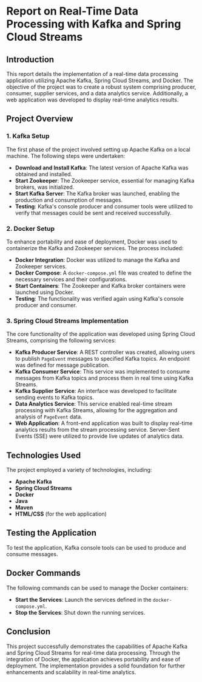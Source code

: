 # Report on Real-Time Data Processing with Kafka and Spring Cloud Streams

## Introduction
This report details the implementation of a real-time data processing application utilizing Apache Kafka, Spring Cloud Streams, and Docker. The objective of the project was to create a robust system comprising producer, consumer, supplier services, and a data analytics service. Additionally, a web application was developed to display real-time analytics results.

## Project Overview

### 1. Kafka Setup
The first phase of the project involved setting up Apache Kafka on a local machine. The following steps were undertaken:

- **Download and Install Kafka**: The latest version of Apache Kafka was obtained and installed.
- **Start Zookeeper**: The Zookeeper service, essential for managing Kafka brokers, was initialized.
- **Start Kafka Server**: The Kafka broker was launched, enabling the production and consumption of messages.
- **Testing**: Kafka's console producer and consumer tools were utilized to verify that messages could be sent and received successfully.

### 2. Docker Setup
To enhance portability and ease of deployment, Docker was used to containerize the Kafka and Zookeeper services. The process included:

- **Docker Integration**: Docker was utilized to manage the Kafka and Zookeeper services.
- **Docker Compose**: A `docker-compose.yml` file was created to define the necessary services and their configurations.
- **Start Containers**: The Zookeeper and Kafka broker containers were launched using Docker.
- **Testing**: The functionality was verified again using Kafka's console producer and consumer.

### 3. Spring Cloud Streams Implementation
The core functionality of the application was developed using Spring Cloud Streams, comprising the following services:

- **Kafka Producer Service**: A REST controller was created, allowing users to publish `PageEvent` messages to specified Kafka topics. An endpoint was defined for message publication.
- **Kafka Consumer Service**: This service was implemented to consume messages from Kafka topics and process them in real time using Kafka Streams.
- **Kafka Supplier Service**: An interface was developed to facilitate sending events to Kafka topics.
- **Data Analytics Service**: This service enabled real-time stream processing with Kafka Streams, allowing for the aggregation and analysis of `PageEvent` data.
- **Web Application**: A front-end application was built to display real-time analytics results from the stream processing service. Server-Sent Events (SSE) were utilized to provide live updates of analytics data.

## Technologies Used
The project employed a variety of technologies, including:
- **Apache Kafka**
- **Spring Cloud Streams**
- **Docker**
- **Java**
- **Maven**
- **HTML/CSS** (for the web application)


## Testing the Application
To test the application, Kafka console tools can be used to produce and consume messages.

## Docker Commands
The following commands can be used to manage the Docker containers:

- **Start the Services**: Launch the services defined in the `docker-compose.yml`.
- **Stop the Services**: Shut down the running services.

## Conclusion
This project successfully demonstrates the capabilities of Apache Kafka and Spring Cloud Streams for real-time data processing. Through the integration of Docker, the application achieves portability and ease of deployment. The implementation provides a solid foundation for further enhancements and scalability in real-time analytics.
